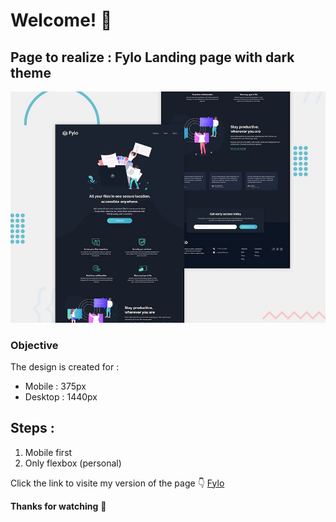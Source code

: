 # Welcome! 👋

## Page to realize : Fylo Landing page with dark theme 
![Design](./design/desktop-preview.jpg)

### Objective 
The design is created for :

 - Mobile : 375px
 - Desktop : 1440px 
## Steps :

 1. Mobile first 
 2. Only flexbox (personal) 


Click the link to visite my version of the page :point_down:
[Fylo](https://zakariaselassi.github.io/Fylo/)

**Thanks for watching** 🚀
